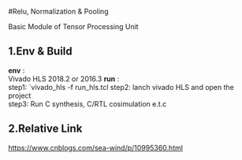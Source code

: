 #Relu, Normalization & Pooling 

Basic Module of Tensor Processing Unit

## 1.Env & Build  
 **env** :   
 Vivado HLS 2018.2 or 2016.3 
 **run** :  
 step1: `vivado_hls -f run_hls.tcl
 step2: lanch vivado HLS and open the project  
 step3: Run C synthesis, C/RTL cosimulation e.t.c

## 2.Relative Link  
https://www.cnblogs.com/sea-wind/p/10995360.html